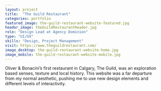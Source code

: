 ```yaml
---
layout: project
title:  "The Guild Restaurant"
categories: portfolio
featured_image: the-guild-restaurant-website-featured.jpg
header_image: theGuildRestaurantHeader.jpg
role: "Design Lead at Agency Dominion"
type: "UI/UX"
skills: "Design, Project Management"
visit: https://www.theguildrestaurant.com/
image_desktop: the-guild-restaurant-website-home.jpg
image_mobile: the-guild-restaurant-website-mobile.jpg
---
```

Oliver & Bonacini’s first restaurant in Calgary, The Guild, was an exploration based senses, texture and local history. This website was a far departure from my normal aesthetic, pushing me to use new design elements and different levels of interactivity.
